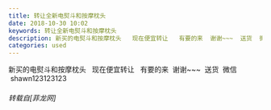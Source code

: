 ```yaml
---
title: 转让全新电熨斗和按摩枕头
date: 2018-10-30 10:02
keywords: 转让全新电熨斗和按摩枕头
description: 新买的电熨斗和按摩枕头   现在便宜转让   有要的来  谢谢~~~  送货  微信   shawn123123123
categories: used
---
```

<td class="t_f" id="postmessage_2188374">

新买的电熨斗和按摩枕头   现在便宜转让   有要的来  谢谢~~~  送货  微信   shawn123123123</td>
###### 转载自[菲龙网]
